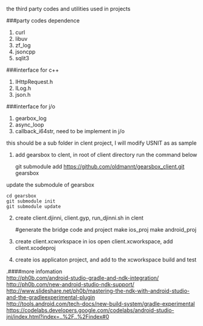 the third party codes and utilities used in projects  

###party codes dependence  
1. curl  
2. libuv  
3. zf_log  
4. jsoncpp  
5. sqlit3  

###interface for c++   
1. IHttpRequest.h  
2. ILog.h  
3. json.h  

###interface for j/o  
1. gearbox_log  
2. async_loop  
3. callback_i64str, need to be implement in j/o  

this should be a sub folder in clent project, I will modify USNIT as as sample  

1. add gearsbox to clent, in root of client directory run the command below

	git submodule add https://github.com/oldmannt/gearsbox_client.git gearsbox

update the submodule of gearsbox

	cd gearsbox
	git submodule init
	git submodule update

2. create client.djinni, client.gyp, run_djinni.sh in clent
	
	#generate the bridge code and project
	make ios_proj
	make android_proj

3. create client.xcworkspace in ios
	open client.xcworkspace, add client.xcodeproj

4. create ios applicaton project, and add to the xcworkspace
	build and test



.####more infomation  
http://ph0b.com/android-studio-gradle-and-ndk-integration/
http://ph0b.com/new-android-studio-ndk-support/  
http://www.slideshare.net/ph0b/mastering-the-ndk-with-android-studio-and-the-gradleexperimental-plugin  
http://tools.android.com/tech-docs/new-build-system/gradle-experimental  
https://codelabs.developers.google.com/codelabs/android-studio-jni/index.html?index=..%2F..%2Findex#0  
